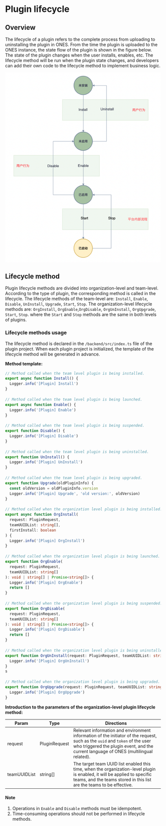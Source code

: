 # Plugin lifecycle

## Overview

The lifecycle of a plugin refers to the complete process from uploading to uninstalling the plugin in ONES. From the time the plugin is uploaded to the ONES instance, the state flow of the plugin is shown in the figure below. The state of the plugin changes when the user installs, enables, etc. The lifecycle method will be run when the plugin state changes, and developers can add their own code to the lifecycle method to implement business logic.

![](images/lifecycle.png)

## Lifecycle method

Plugin lifecycle methods are divided into organization-level and team-level. According to the type of plugin, the corresponding method is called in the lifecycle. The lifecycle methods of the team-level are: `Install`, `Enable`, `Disable`, `UnInstall`, `Upgrade`, `Start`, `Stop`. The organization-level lifecycle methods are: `OrgInstall`, `OrgEnable`,`OrgDisable`, `OrgUnInstall`, `OrgUpgrade`, `Start`, `Stop`. where the `Start` and `Stop` methods are the same in both levels of plugins.

### Lifecycle methods usage

The lifecycle method is declared in the `/backend/src/index.ts` file of the plugin project. When each plugin project is initialized, the template of the lifecycle method will be generated in advance.

**Method template:**

```typescript
// Method called when the team level plugin is being installed.
export async function Install() {
  Logger.info('[Plugin] Install')
}

// Method called when the team level plugin is being launched.
export async function Enable() {
  Logger.info('[Plugin] Enable')
}

// Method called when the team level plugin is being suspended.
export function Disable() {
  Logger.info('[Plugin] Disable')
}

// Method called when the team level plugin is being uninstalled.
export function UnInstall() {
  Logger.info('[Plugin] UnInstall')
}

// Method called when the team level plugin is being upgraded.
export function Upgrade(oldPluginInfo) {
  const oldVersion = oldPluginInfo.version
  Logger.info('[Plugin] Upgrade', 'old version:', oldVersion)
}

// Method called when the organization level plugin is being installed.
export async function OrgInstall(
  request: PluginRequest,
  teamUUIDList: string[],
  firstInstall: boolean
) {
  Logger.info('[Plugin] OrgInstall')
}

// Method called when the organization level plugin is being launched.
export function OrgEnable(
  request: PluginRequest,
  teamUUIDList: string[]
): void | string[] | Promise<string[]> {
  Logger.info('[Plugin] OrgEnable')
  return []
}

// Method called when the organization level plugin is being suspended.
export function OrgDisable(
  request: PluginRequest,
  teamUUIDList: string[]
): void | string[] | Promise<string[]> {
  Logger.info('[Plugin] OrgDisable')
  return []
}

// Method called when the organization level plugin is being uninstalled.
export function OrgUnInstall(request: PluginRequest, teamUUIDList: string[]) {
  Logger.info('[Plugin] OrgUnInstall')
}
s

// Method called when the organization level plugin is being upgraded.
export function OrgUpgrade(request: PluginRequest, teamUUIDList: string[]) {
  Logger.info('[Plugin] OrgUpgrade')
}
```

**Introduction to the parameters of the organization-level plugin lifecycle method:**

| Param        | Type          | Directions                                                                                                                                                                                                            |
| ------------ | ------------- | --------------------------------------------------------------------------------------------------------------------------------------------------------------------------------------------------------------------- |
| request      | PluginRequest | Relevant information and environment information of the initiator of the request, such as the `uuid` and `token` of the user who triggered the plugin event, and the current language of ONES (multilingual related). |
| teamUUIDList | string[]      | The target team UUID list enabled this time, when the organization-level plugin is enabled, it will be applied to specific teams, and the teams stored in this list are the teams to be effective.                    |

#### **Note**

1. Operations in `Enable` and `Disable` methods must be idempotent.
2. Time-consuming operations should not be performed in lifecycle methods.
